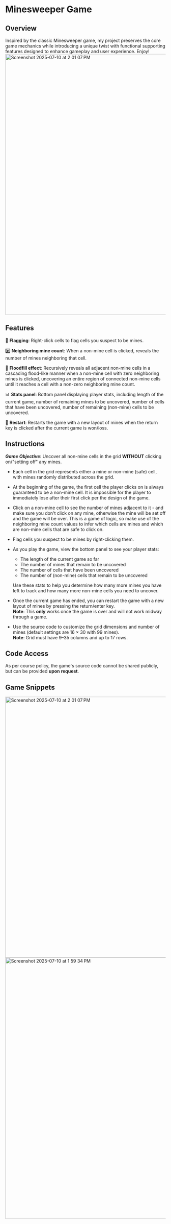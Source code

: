 # Minesweeper Game 

## Overview
Inspired by the classic Minesweeper game, my project preserves the core game mechanics while introducing a unique twist with functional supporting features designed to enhance gameplay and user experience. Enjoy!
<img width="1200" height="817" alt="Screenshot 2025-07-10 at 2 01 07 PM" src="https://github.com/user-attachments/assets/e335da45-4524-418b-ab85-6e722cd29212" />    


## Features
🚩 **Flagging**: Right-click cells to flag cells you suspect to be mines.   

#️⃣ **Neighboring mine count**: When a non-mine cell is clicked, reveals the number of mines neighboring that cell.  

🌊 **Floodfill effect**: Recursively reveals all adjacent non-mine cells in a cascading flood-like manner when a non-mine cell with zero neighboring mines is clicked, uncovering an entire region of connected non-mine cells until it reaches a cell with a non-zero neighboring mine count.   

📊 **Stats panel**: Bottom panel displaying player stats, including length of the current game, number of remaining mines to be uncovered, number of cells that have been uncovered, number of remaining (non-mine) cells  to be uncovered.   

🔄 **Restart**: Restarts the game with a new layout of mines when the return key is clicked after the current game is won/loss.   



##  Instructions
***Game Objective***: Uncover all non-mine cells in the grid **WITHOUT** clicking on/"setting off" any mines.    

- Each cell in the grid represents either a mine or non-mine (safe) cell, with mines randomly distributed across the grid. 

- At the beginning of the game, the first cell the player clicks on is always guaranteed to be a non-mine cell. It is impossible for the player to immediately lose after their first click per the design of the game.  

- Click on a non-mine cell to see the number of mines adjacent to it - and make sure you don't click on any mine, otherwise the mine will be set off and the game will be over. This is a game of logic, so make use of the  neighboring mine count values to infer which cells are mines and which are non-mine cells that are safe to click on.   

- Flag cells you suspect to be mines by right-clicking them.  

- As you play the game, view the bottom panel to see your player stats:  
  - The length of the current game so far
  - The number of mines that remain to be uncovered  
  - The number of cells that have been uncovered  
  - The number of (non-mine) cells that remain to be uncovered

  Use these stats to help you determine how many more mines you have left to track and how many more non-mine cells you need to uncover.

- Once the current game has ended, you can restart the game with a new layout of mines by pressing the return/enter key.   
**Note**: This **only** works once the game is over and will not work midway through a game.   

- Use the source code to customize the grid dimensions and number of mines (default settings are 16 × 30 with 99 mines).     
**Note**: Grid must have 9–35 columns and up to 17 rows.

## Code Access
As per course policy, the game's source code cannot be shared publicly, but can be provided **upon request**. 

##  Game Snippets
<img width="1200" height="817" alt="Screenshot 2025-07-10 at 2 01 07 PM" src="https://github.com/user-attachments/assets/e335da45-4524-418b-ab85-6e722cd29212" />    

<br>

<img width="1202" height="819" alt="Screenshot 2025-07-10 at 1 59 34 PM" src="https://github.com/user-attachments/assets/420ed6f4-bb0b-42e0-942a-3a72ea5db8dd" />
